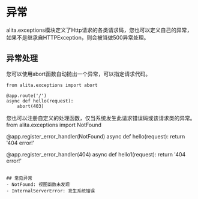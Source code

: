 # 异常
alita.exceptions模块定义了Http请求的各类请求码，您也可以定义自己的异常，
如果不是继承自HTTPException，则会被当做500异常处理。

## 异常处理
您可以使用abort函数自动抛出一个异常，可以指定请求代码。
```
from alita.exceptions import abort

@app.route('/')
async def hello(request):
    abort(403)
```

您也可以注册自定义的处理函数，仅当系统发生此请求错误码或该请求类的异常。
from alita.exceptions import NotFound

@app.register_error_handler(NotFound)
async def hello(request):
     return '404 error!'

@app.register_error_handler(404)
async def hello1(request):
     return '404 error!'
```

## 常见异常
- NotFound: 视图函数未发现
- InternalServerError: 发生系统错误